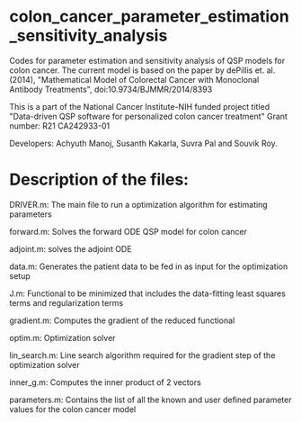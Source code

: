 # colon_cancer_parameter_estimation_sensitivity_analysis
Codes for parameter estimation and sensitivity analysis of QSP models for colon cancer. 
The current model is based on the paper by dePillis et. al. (2014), "Mathematical Model of Colorectal Cancer with Monoclonal Antibody Treatments", doi:10.9734/BJMMR/2014/8393 

This is a part of the National Cancer Institute-NIH funded project titled "Data-driven QSP software for personalized colon cancer treatment"
Grant number: R21 CA242933-01

Developers: Achyuth Manoj, Susanth Kakarla, Suvra Pal and Souvik Roy.

# Description of the files:

DRIVER.m: The main file to run a optimization algorithm for estimating parameters

forward.m: Solves the forward ODE QSP model for colon cancer

adjoint.m: solves the adjoint ODE 

data.m: Generates the patient data to be fed in as input for the optimization setup

J.m: Functional to be minimized that includes the data-fitting least squares terms and regularization terms

gradient.m: Computes the gradient of the reduced functional

optim.m: Optimization solver

lin_search.m: Line search algorithm required for the gradient step of the optimization solver

inner_g.m: Computes the inner product of 2 vectors

parameters.m: Contains the list of all the known and user defined parameter values for the colon cancer model
